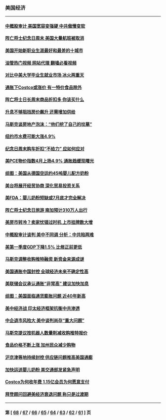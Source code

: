 ### 美国经济
---
#### [中概股审计 美国宽容变强硬 中共傲慢变软](../../pages/ncid1078158/n13747819.md?05292045) 
#### [阵亡将士纪念日周末 美国大量航班被取消](../../pages/ncid1078158/n13747596.md?05292045) 
#### [美国开始新职业生涯最好和最差的十城市](../../pages/ncid1078158/n13746342.md?05292045) 
#### [油管热门视频 网站代理 翻墙必看视频](http://209.222.30.114:81/youtube.html?05292045)
#### [对比中美大学毕业生就业市场 冰火两重天](../../pages/ncid1078158/n13747528.md?05292045) 
#### [通胀下Costco或涨价 有一特价食品除外](../../pages/ncid1078158/n13747505.md?05292045) 
#### [阵亡将士日长周末商品折扣多 你该买什么](../../pages/ncid1078158/n13747135.md?05292045) 
#### [升息不够阻挡房价飙升 还需增加供给](../../pages/ncid1078158/n13747369.md?05292045) 
#### [马斯克谈房地产泡沫：“他们挖了自己的坟墓”](../../pages/ncid1078158/n13747364.md?05292045) 
#### [纽约市水费可能大涨4.9%](../../pages/ncid1078158/n13747214.md?05292045) 
#### [纪念日周末购车折扣“不给力” 应如何应对](../../pages/ncid1078158/n13747068.md?05292045) 
#### [美PCE物价指数4月上扬4.9% 通胀趋缓现曙光](../../pages/ncid1078158/n13746879.md?05292045) 
#### [组图：美国从德国空运约45吨婴儿配方奶粉](../../pages/ncid1078158/n13746669.md?05292045) 
#### [美台将展开经贸协商 深化贸易投资关系](../../pages/ncid1078158/n13746773.md?05292045) 
#### [美FDA：婴儿奶粉短缺或7月底才完全解决](../../pages/ncid1078158/n13746361.md?05292045) 
#### [阵亡将士纪念日旅游 南加预计310万人出行](../../pages/ncid1078158/n13746186.md?05292045) 
#### [美房市转冷？卖家忧错过时机 上市挂牌数大增](../../pages/ncid1078158/n13746220.md?05292045) 
#### [中概股审计谈判 美中不同调 分析：中共陷两难](../../pages/ncid1078158/n13746049.md?05292045) 
#### [美第一季度GDP下降1.5% 比修正前更低](../../pages/ncid1078158/n13746041.md?05292045) 
#### [马斯克调整收购推特融资 新资金来源成谜](../../pages/ncid1078158/n13745851.md?05292045) 
#### [美国通胀中国封控 全球经济未来不确定性高](../../pages/ncid1078158/n13745529.md?05292045) 
#### [美联储会议承认通胀“非常高” 建议加快加息](../../pages/ncid1078158/n13745303.md?05292045) 
#### [组图：美国面临通货膨胀问题 近40年新高](../../pages/ncid1078158/n13744933.md?05292045) 
#### [美中经济战 印太经济框架抗衡中共渗透](../../pages/ncid1078158/n13744604.md?05292045) 
#### [中企退市风险大 美中谈判尚存“重大问题”](../../pages/ncid1078158/n13744554.md?05292045) 
#### [马斯克提议按机器人数量削减收购推特报价](../../pages/ncid1078158/n13744488.md?05292045) 
#### [食品价格不断上涨 加州民众减少购物](../../pages/ncid1078158/n13744456.md?05292045) 
#### [沪京津等地持续封控 供应链问题推高美国通膨](../../pages/ncid1078158/n13744422.md?05292045) 
#### [加快运送婴儿奶粉 美交通部发紧急声明](../../pages/ncid1078158/n13744361.md?05292045) 
#### [Costco为何收年费 1.15亿会员为何愿意支付](../../pages/ncid1078158/n13730794.md?05292045) 
#### [拜登顾问回避美经济衰退问题 称只是过渡期](../../pages/ncid1078158/n13743812.md?05292045) 

---
#### 第 [ [68](./68.md?05292045) / [67](./67.md?05292045) / [66](./66.md?05292045) / [65](./65.md?05292045) / [64](./64.md?05292045) / [63](./63.md?05292045) / [62](./62.md?05292045) / [61](./61.md?05292045) ] 页
